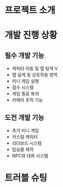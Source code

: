 # 프로젝트 소개

# 개발 진행 상황

## 필수 개발 기능
- 캐릭터 이동 및 맵 탐색 V
- 맵 설계 및 상호작용 영역
- 미니 게임 실행
- 점수 시스템
- 게임 종료 복귀
- 카메라 추적 기능
## 도전 개발 기능
- 추가 미니 게임
- 커스텀 캐릭터
- 리더보드 시스템
- 탑승물 제작
- NPC와 대화 시스템

# 트러블 슈팅
